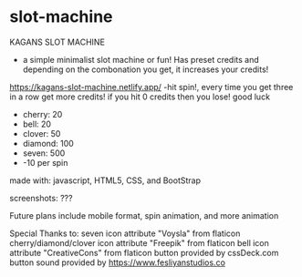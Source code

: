 # slot-machine

KAGANS SLOT MACHINE
- a simple minimalist slot machine or fun! Has preset credits and depending on the combonation you get, it increases your credits! 


https://kagans-slot-machine.netlify.app/
  -hit spin!, every time you get three in a row get more credits! if you hit 0 credits then you lose! good luck
  - cherry: 20
- bell: 20
- clover: 50
- diamond: 100
- seven: 500
- -10 per spin


made with: javascript, HTML5, CSS, and BootStrap


screenshots:
???


Future plans include mobile format, spin animation, and more animation


Special Thanks to:
seven icon attribute "Voysla" from flaticon
cherry/diamond/clover icon attribute "Freepik" from flaticon
bell icon attribute "CreativeCons" from flaticon
button provided by cssDeck.com
button sound provided by https://www.fesliyanstudios.co